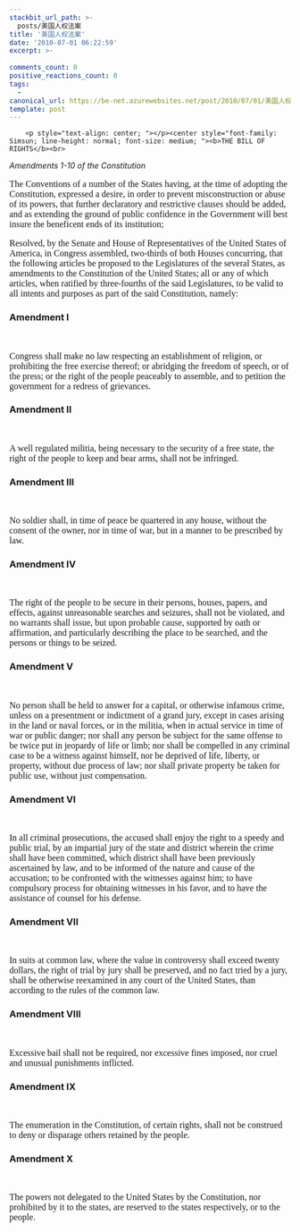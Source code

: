 ```yaml
---
stackbit_url_path: >-
  posts/美国人权法案
title: '美国人权法案'
date: '2010-07-01 06:22:59'
excerpt: >-
  
comments_count: 0
positive_reactions_count: 0
tags: 
  - 
canonical_url: https://be-net.azurewebsites.net/post/2010/07/01/美国人权法案
template: post
---
```


        <p style="text-align: center; "></p><center style="font-family: Simsun; line-height: normal; font-size: medium; "><b>THE BILL OF RIGHTS</b><br>
<em>Amendments 1-10 of the Constitution</em></center>
<p style="font-family: Simsun; line-height: normal; font-size: medium; ">The Conventions of a number of the States having, at the time of adopting the Constitution, expressed a desire, in order to prevent misconstruction or abuse of its powers, that further declaratory and restrictive clauses should be added, and as extending the ground of public confidence in the Government will best insure the beneficent ends of its institution;</p>
<p style="font-family: Simsun; line-height: normal; font-size: medium; ">Resolved, by the Senate and House of Representatives of the United States of America, in Congress assembled, two-thirds of both Houses concurring, that the following articles be proposed to the Legislatures of the several States, as amendments to the Constitution of the United States; all or any of which articles, when ratified by three-fourths of the said Legislatures, to be valid to all intents and purposes as part of the said Constitution, namely:</p>
<p style="font-family: Simsun; line-height: normal; font-size: medium; "><a name="1"></a></p>
<a name="1"><strong>
<h3>Amendment I</h3>
</strong></a>
<p style="font-family: Simsun; line-height: normal; font-size: medium; ">&nbsp;</p>
<p style="font-family: Simsun; line-height: normal; font-size: medium; ">Congress shall make no law respecting an establishment of religion, or prohibiting the free exercise thereof; or abridging the freedom of speech, or of the press; or the right of the people peaceably to assemble, and to petition the government for a redress of grievances.</p>
<p style="font-family: Simsun; line-height: normal; font-size: medium; "><a name="2"></a></p>
<a name="2"><strong>
<h3>Amendment II</h3>
</strong></a>
<p style="font-family: Simsun; line-height: normal; font-size: medium; ">&nbsp;</p>
<p style="font-family: Simsun; line-height: normal; font-size: medium; ">A well regulated militia, being necessary to the security of a free state, the right of the people to keep and bear arms, shall not be infringed.</p>
<p style="font-family: Simsun; line-height: normal; font-size: medium; "><a name="3"></a></p>
<a name="3"><strong>
<h3>Amendment III</h3>
</strong></a>
<p style="font-family: Simsun; line-height: normal; font-size: medium; ">&nbsp;</p>
<p style="font-family: Simsun; line-height: normal; font-size: medium; ">No soldier shall, in time of peace be quartered in any house, without the consent of the owner, nor in time of war, but in a manner to be prescribed by law.</p>
<p style="font-family: Simsun; line-height: normal; font-size: medium; "><a name="4"></a></p>
<a name="4"><strong>
<h3>Amendment IV</h3>
</strong></a>
<p style="font-family: Simsun; line-height: normal; font-size: medium; ">&nbsp;</p>
<p style="font-family: Simsun; line-height: normal; font-size: medium; ">The right of the people to be secure in their persons, houses, papers, and effects, against unreasonable searches and seizures, shall not be violated, and no warrants shall issue, but upon probable cause, supported by oath or affirmation, and particularly describing the place to be searched, and the persons or things to be seized.</p>
<p style="font-family: Simsun; line-height: normal; font-size: medium; "><a name="5"></a></p>
<a name="5"><strong>
<h3>Amendment V</h3>
</strong></a>
<p style="font-family: Simsun; line-height: normal; font-size: medium; ">&nbsp;</p>
<p style="font-family: Simsun; line-height: normal; font-size: medium; ">No person shall be held to answer for a capital, or otherwise infamous crime, unless on a presentment or indictment of a grand jury, except in cases arising in the land or naval forces, or in the militia, when in actual service in time of war or public danger; nor shall any person be subject for the same offense to be twice put in jeopardy of life or limb; nor shall be compelled in any criminal case to be a witness against himself, nor be deprived of life, liberty, or property, without due process of law; nor shall private property be taken for public use, without just compensation.</p>
<p style="font-family: Simsun; line-height: normal; font-size: medium; "><a name="6"></a></p>
<a name="6"><strong>
<h3>Amendment VI</h3>
</strong></a>
<p style="font-family: Simsun; line-height: normal; font-size: medium; ">&nbsp;</p>
<p style="font-family: Simsun; line-height: normal; font-size: medium; ">In all criminal prosecutions, the accused shall enjoy the right to a speedy and public trial, by an impartial jury of the state and district wherein the crime shall have been committed, which district shall have been previously ascertained by law, and to be informed of the nature and cause of the accusation; to be confronted with the witnesses against him; to have compulsory process for obtaining witnesses in his favor, and to have the assistance of counsel for his defense.</p>
<p style="font-family: Simsun; line-height: normal; font-size: medium; "><a name="7"></a></p>
<a name="7"><strong>
<h3>Amendment VII</h3>
</strong></a>
<p style="font-family: Simsun; line-height: normal; font-size: medium; ">&nbsp;</p>
<p style="font-family: Simsun; line-height: normal; font-size: medium; ">In suits at common law, where the value in controversy shall exceed twenty dollars, the right of trial by jury shall be preserved, and no fact tried by a jury, shall be otherwise reexamined in any court of the United States, than according to the rules of the common law.</p>
<p style="font-family: Simsun; line-height: normal; font-size: medium; "><a name="8"></a></p>
<a name="8"><strong>
<h3>Amendment VIII</h3>
</strong></a>
<p style="font-family: Simsun; line-height: normal; font-size: medium; ">&nbsp;</p>
<p style="font-family: Simsun; line-height: normal; font-size: medium; ">Excessive bail shall not be required, nor excessive fines imposed, nor cruel and unusual punishments inflicted.</p>
<p style="font-family: Simsun; line-height: normal; font-size: medium; "><a name="9"></a></p>
<a name="9"><strong>
<h3>Amendment IX</h3>
</strong></a>
<p style="font-family: Simsun; line-height: normal; font-size: medium; ">&nbsp;</p>
<p style="font-family: Simsun; line-height: normal; font-size: medium; ">The enumeration in the Constitution, of certain rights, shall not be construed to deny or disparage others retained by the people.</p>
<p style="font-family: Simsun; line-height: normal; font-size: medium; "><a name="10"></a></p>
<a name="10"><strong>
<h3>Amendment X</h3>
</strong></a>
<p style="font-family: Simsun; line-height: normal; font-size: medium; ">&nbsp;</p>
<p style="font-family: Simsun; line-height: normal; font-size: medium; ">The powers not delegated to the United States by the Constitution, nor prohibited by it to the states, are reserved to the states respectively, or to the people.</p>
<p></p>
      